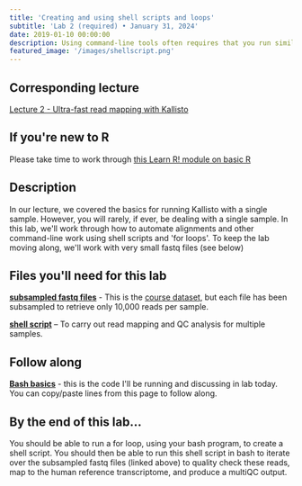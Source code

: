 ```yaml
---
title: 'Creating and using shell scripts and loops'
subtitle: 'Lab 2 (required) • January 31, 2024'
date: 2019-01-10 00:00:00
description: Using command-line tools often requires that you run similar code for each of your samples (e.g. read mapping).  In this lab, you'll learn how to automate this redundant process using a simple code-aware text editor, making it possible for you to get work done even when you're not sitting in front of your computer.  How great is that?!
featured_image: '/images/shellscript.png'
---
```


## Corresponding lecture

[Lecture 2 - Ultra-fast read mapping with Kallisto](https://diytranscriptomics.com/project/lecture-02)

## If you're new to R

Please take time to work through [this Learn R! module on basic R](https://diytranscriptomics.com/learnr/module-02)


## Description

In our lecture, we covered the basics for running Kallisto with a single sample.  However, you will rarely, if ever, be dealing with a single sample.  In this lab, we'll work through how to automate alignments and other command-line work using shell scripts and 'for loops'.  To keep the lab moving along, we'll work with very small fastq files (see below)

## Files you'll need for this lab

**[subsampled fastq files](https://drive.google.com/drive/folders/1RVzpLQH62yirGjGpIyjuunOLDlZi2Zjb?usp=sharing)** - This is the [course dataset](https://diytranscriptomics.com/data), but each file has been subsampled to retrieve only 10,000 reads per sample.

**[shell script](https://drive.google.com/file/d/1sGkMk-ekZk3pVD0aT5qzvMBo3UYnZSyU/view?usp=sharing)** – To carry out read mapping and QC analysis for multiple samples.

## Follow along

**[Bash basics](https://protocols.hostmicrobe.org/bash)** - this is the code I'll be running and discussing in lab today.  You can copy/paste lines from this page to follow along.

## By the end of this lab...

You should be able to run a for loop, using your bash program, to create a shell script.  You should then be able to run this shell script in bash to iterate over the subsampled fastq files (linked above) to quality check these reads, map to the human reference transcriptome, and produce a multiQC output.